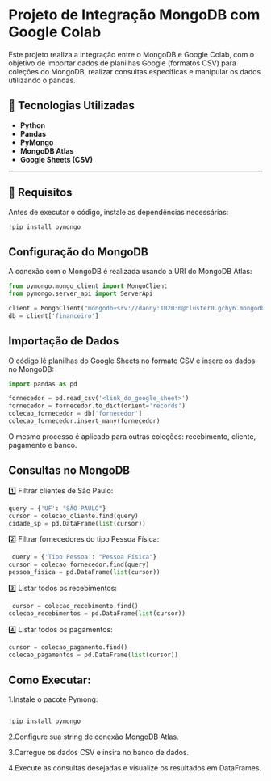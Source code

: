 # Projeto de Integração MongoDB com Google Colab

Este projeto realiza a integração entre o MongoDB e Google Colab, com o objetivo de importar dados de planilhas Google (formatos CSV) para coleções do MongoDB, realizar consultas específicas e manipular os dados utilizando o pandas.

## 🚀 Tecnologias Utilizadas

- **Python**
- **Pandas**
- **PyMongo**
- **MongoDB Atlas**
- **Google Sheets (CSV)**

---

## 📌 Requisitos

Antes de executar o código, instale as dependências necessárias:

```python
!pip install pymongo
 ```

## Configuração do MongoDB
A conexão com o MongoDB é realizada usando a URI do MongoDB Atlas:

```python
from pymongo.mongo_client import MongoClient
from pymongo.server_api import ServerApi

client = MongoClient("mongodb+srv://danny:102030@cluster0.gchy6.mongodb.net/?retryWrites=true&w=majority&appName=Cluster0")
db = client['financeiro']
 ```

## Importação de Dados
O código lê planilhas do Google Sheets no formato CSV e insere os dados no MongoDB:

```python
import pandas as pd

fornecedor = pd.read_csv('<link_do_google_sheet>')
fornecedor = fornecedor.to_dict(orient='records')
colecao_fornecedor = db['fornecedor']
colecao_fornecedor.insert_many(fornecedor)
 ```
O mesmo processo é aplicado para outras coleções: recebimento, cliente, pagamento e banco.


## Consultas no MongoDB
1️⃣ Filtrar clientes de São Paulo:

```python
query = {'UF': "SÃO PAULO"}
cursor = colecao_cliente.find(query)
cidade_sp = pd.DataFrame(list(cursor))
 ```

 2️⃣ Filtrar fornecedores do tipo Pessoa Física:

```python
 query = {'Tipo Pessoa': "Pessoa Física"}
cursor = colecao_fornecedor.find(query)
pessoa_fisica = pd.DataFrame(list(cursor))
 ```

 3️⃣ Listar todos os recebimentos:
```python
 cursor = colecao_recebimento.find()
colecao_recebimentos = pd.DataFrame(list(cursor))
 ```

4️⃣ Listar todos os pagamentos:
 ```python
 cursor = colecao_pagamento.find()
colecao_pagamentos = pd.DataFrame(list(cursor))
 ```


 ## Como Executar:
1.Instale o pacote Pymong:

 ```python

 !pip install pymongo
```

2.Configure sua string de conexão MongoDB Atlas.

3.Carregue os dados CSV e insira no banco de dados.

4.Execute as consultas desejadas e visualize os resultados em DataFrames.
